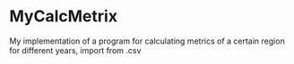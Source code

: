 # MyCalcMetrix
My implementation of a program for calculating metrics of a certain region for different years, import from .csv
